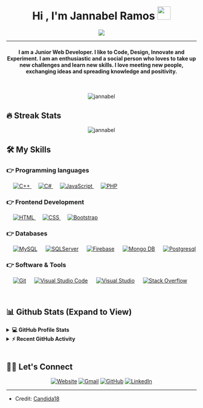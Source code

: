 

<h1 align="center">Hi , I'm Jannabel Ramos <img src="https://media.giphy.com/media/hvRJCLFzcasrR4ia7z/giphy.gif" width="35"></h1>
<p align="center">
  <a href="https://github.com/DenverCoder1/readme-typing-svg"><img src="https://readme-typing-svg.herokuapp.com?lines=Software+Developer;Full+Stack+Web+Developer;Always%20learning%20new%20things&center=true&width=500&height=50"></a>
</p>
<hr/>
<h4 align="center">I am a Junior Web Developer. I like to Code, Design, Innovate and Experiment. I am an enthusiastic and a social person who loves to take up new challenges and learn new skills. I love meeting new people, exchanging ideas and spreading knowledge and positivity.</h4>
<br>
<p align="center"> <img src="https://komarev.com/ghpvc/?username=jannabel&label=Profile%20views&color=0e75b6&style=plastic" alt="jannabel" /> </p>

## 🔥 Streak Stats
<p align="center"><img src="https://github-readme-streak-stats.herokuapp.com/?user=jannabel&theme=algolia" alt="jannabel"  /></p>


## 🛠️ My Skills

### 👉 Programming languages

<p align="left"> 
  &emsp; 
  <a href="https://www.w3schools.com/cpp/" target="_blank"> 
    <img alt="C++" src="https://img.shields.io/badge/C++%20-%2300599C.svg?logo=c%2B%2B&logoColor=white">
  </a> 
  &emsp;
  <a href="https://www.w3schools.com/cs/" target="_blank"> 
    <img alt="C#" src="https://img.shields.io/badge/C Sharp%20-%232370ED.svg?logo=csharp&logoColor=white">
  </a> 
  &emsp;
  <a href="https://developer.mozilla.org/en-US/docs/Web/JavaScript" target="_blank"> 
     <img alt="JavaScript" src="https://img.shields.io/badge/JavaScript%20-%23F7DF1E.svg?logo=javascript&logoColor=black">
   </a>
  &emsp;
  <a href="https://www.php.net/">
    <img alt="PHP" src="https://img.shields.io/badge/PHP-%23777BB4.svg?logo=php&logoColor=white"/>
  </a>
</p>

### 👉 Frontend Development
<p align="left"> 
  &emsp; 
  <a href="https://www.w3.org/html/" target="_blank"> 
   <img alt="HTML" src="https://img.shields.io/badge/HTML5%20-%23E34F26.svg?logo=html5&logoColor=white">
  </a>   
  &emsp;
  <a href="https://www.w3schools.com/css/" target="_blank">
    <img alt="CSS" src="https://img.shields.io/badge/CSS%20-%231572B6.svg?logo=css3&logoColor=white">
  </a> 
   &emsp;
  <a href="https://getbootstrap.com" target="_blank"> 
    <img alt="Bootstrap" src="https://img.shields.io/badge/Bootstrap-%23563D7C.svg?style=flat&logo=bootstrap&logoColor=white"/>
  </a>
</p>

### 👉 Databases
<p align="left">
  &emsp;
    <a href="https://www.mysql.com/"><img alt="MySQL" src="https://camo.githubusercontent.com/6ece45a4e5abb4fa760b09fe9108ffcd0dbf6edb04719bfe43ab0273ae4dc6f2/68747470733a2f2f696d672e736869656c64732e696f2f62616467652f4d7953514c2d77686974652e7376673f7374796c653d666c6174266c6f676f3d6d7973716c266c6f676f436f6c6f723d626c7565"></a>
  &emsp;
    <a href="https://www.sqlserver.net/"><img alt="SQLServer" src="https://img.shields.io/badge/SQL Server%20-%23430098.svg?logo=microsoftsqlserver&logoColor=white"></a>  
  &emsp;
    <a href="https://firebase.google.com/"><img alt="Firebase" src ="https://img.shields.io/badge/Firebase-%23316192.svg?logo=firebase&logoColor=white"></a>
	 &emsp;
    <a href="https://mongodb.com/"><img alt="Mongo DB" src ="https://img.shields.io/badge/Mongo DB-%23316192.svg?logo=mongodb&logoColor=white"></a>
	  &emsp;
	<a href="https://mongodb.com/"><img alt="Postgresql" src ="https://img.shields.io/badge/Postgresql-%23316192.svg?logo=Postgresql&logoColor=white"></a>
 </p>
  

 ### 👉 Software & Tools
 
<p>
   &emsp;
    <a href="#"><img alt="Git" src="https://img.shields.io/badge/Git%20-%23F05033.svg?logo=git&logoColor=white"></a>
  &emsp;
    <a href="#"><img alt="Visual Studio Code" src="https://img.shields.io/badge/Visual%20Studio%20Code-0078d7.svg?logo=visual-studio-code&logoColor=white"></a>
  &emsp;
	  <a href="#"><img alt="Visual Studio" src="https://img.shields.io/badge/Visual%20Studio-0078d7.svg?logo=visual-studio&logoColor=white"></a>
  &emsp;
    <a href="#"><img alt="Stack Overflow" src="https://img.shields.io/badge/-Stack%20Overflow-FE7A16?logo=stack-overflow&logoColor=white"></a>
  &emsp;
</p>

<br/>

## 📊 Github Stats (Expand to View) 


<details> 
  <summary><b>💻 GitHub Profile Stats</b></summary>
  <br/>
  <p align="center">
    <a href="https://github.com/anuraghazra/github-readme-stats"><img alt="Jannabel's Github Stats" src="https://github-readme-stats.vercel.app/api?username=jannabel&show_icons=true&count_private=true&theme=algolia" height="192px"/></a>
<br/>
  &nbsp;
	  <img src="https://github-readme-stats.vercel.app/api/top-langs?username=jannabel&show_icons=true&locale=en&layout=compact&theme=algolia" alt="jannabel" height="192px"/>
  <br/>
  <b>Note:</b> Top languages is only a metric of the languages my public code consists of and doesn't reflect experience or skill level.
  </p>
</details>


<details>
  <summary><b>⚡ Recent GitHub Activity</b></summary>
  <br/>
   <a href="https://github.com/jannabel"><img alt="Jannabel's Activity Graph" src="https://activity-graph.herokuapp.com/graph?username=jannabel&custom_title=Jannabel%20Ramos's%20Contribution%20Graph&theme=react-dark" /></a>
  <br/>

</details>

<br/>

## 🙋‍♀️ Let's Connect
<p align="center">
  <a href=""><img src="https://img.icons8.com/bubbles/50/000000/web.png" alt="Website"/></a>
	<a href="mailto:jannabelramos@gmail.com"><img src="https://img.icons8.com/bubbles/50/000000/gmail.png" alt="Gmail"/></a>
	<a href="https://github.com/jannabel"><img src="https://img.icons8.com/bubbles/50/000000/github.png" alt="GitHub"/></a>
	<a href="https://www.linkedin.com/in/jannabel-r-6003ba127/"><img src="https://img.icons8.com/bubbles/50/000000/linkedin.png" alt="LinkedIn"/></a>

</p>

<hr/>


* Credit: [Candida18](https://github.com/Candida18)









